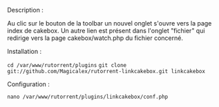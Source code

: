 Description :

 Au clic sur le bouton de la toolbar un nouvel onglet s'ouvre vers la page index de cakebox.
 Un autre lien est présent dans l'onglet "fichier" qui redirige vers la page cakebox/watch.php du fichier concerné.
  
Installation :

 ```cd /var/www/rutorrent/plugins```
 ```git clone git://github.com/Magicalex/rutorrent-linkcakebox.git linkcakebox```

Configuration :

 ```nano /var/www/rutorrent/plugins/linkcakebox/conf.php```
